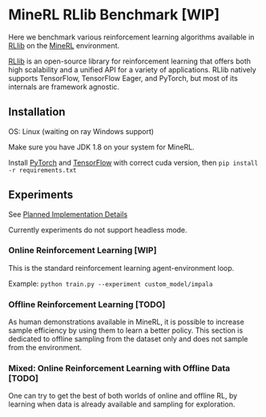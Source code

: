 # MineRL RLlib Benchmark [WIP]

Here we benchmark various reinforcement learning algorithms available in [RLlib](https://docs.ray.io/en/releases-0.8.6/rllib.html) on the [MineRL](https://minerl.io/docs/) environment.

[RLlib](https://docs.ray.io/en/releases-0.8.6/rllib.html) is an open-source library for reinforcement learning that offers both high scalability and a unified API for a variety of applications. 
RLlib natively supports TensorFlow, TensorFlow Eager, and PyTorch, but most of its internals are framework agnostic.

## Installation

OS: Linux (waiting on ray Windows support)

Make sure you have JDK 1.8 on your system for MineRL.

Install [PyTorch](https://pytorch.org/get-started/locally/) and [TensorFlow](https://www.tensorflow.org/install) with correct cuda version, then
`pip install -r requirements.txt`

## Experiments

See [Planned Implementation Details](Implementation.md)

Currently experiments do not support headless mode.

### Online Reinforcement Learning [WIP]
This is the standard reinforcement learning agent-environment loop.

Example:
`python train.py --experiment custom_model/impala`

### Offline Reinforcement Learning [TODO]
As human demonstrations available in MineRL, it is possible to increase sample efficiency by using them to learn a better policy. 
This section is dedicated to offline sampling from the dataset only and does not sample from the environment.

### Mixed: Online Reinforcement Learning with Offline Data [TODO]
One can try to get the best of both worlds of online and offline RL, by learning when data is already available and sampling for exploration. 
